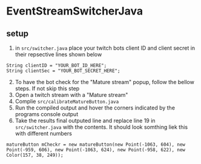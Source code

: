 # EventStreamSwitcherJava

## setup
1. in `src/switcher.java` place your twitch bots client ID and client secret in their repsective lines shown below
```
String clientID = "YOUR_BOT_ID_HERE";
String clientSec = "YOUR_BOT_SECRET_HERE";
```
2. To have the bot check for the "Mature stream" popup, follow the bellow steps. If not skip this step
 1. Open a twitch stream with a "Mature stream"
 2. Complie `src/calibrateMatureButton.java`
 3. Run the compiled output and hover the corners indicated by the programs console output
 4. Take the results final outputed line and replace line 19 in `src/switcher.java` with the contents. It should look somthing liek this with different numbers
 ```
 matureButton mCheckr = new matureButton(new Point(-1063, 604), new Point(-959, 606), new Point(-1063, 624), new Point(-958, 622), new Color(157, 38, 249));
 ```
